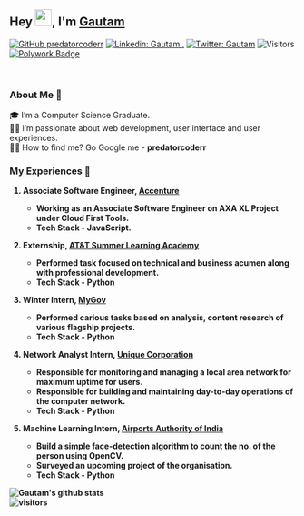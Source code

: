 ## Hey <img src="https://github.com/TheDudeThatCode/TheDudeThatCode/blob/master/Assets/Hi.gif" width="29px">, I'm [Gautam](https://predator-coder.github.io)

[![GitHub predatorcoderr](https://img.shields.io/github/followers/predatorcoderr?label=follow&style=social)](https://github.com/predatorcoderr)
[![Linkedin: Gautam .](https://img.shields.io/badge/-Gautam-blue?style=flat-square&logo=Linkedin&logoColor=white&link=https://www.linkedin.com/in/predatorcoderr/)](https://www.linkedin.com/in/predatorcoderr/)
[![Twitter: Gautam](https://img.shields.io/twitter/follow/predatorcoderr?style=social)](https://twitter.com/predatorcoderr)
![Visitors](https://visitor-badge.glitch.me/badge?page_id=predatorcoderr&left_color=gray&right_color=blue)
[![Polywork Badge](https://img.shields.io/badge/-predatorcoderr-orange?style=flat-square&logo=polywork&logoColor=black&link=http://polywork.com/predatorcoderr)](http://polywork.com/predatorcoderr)

<br>

### About Me 🚀

🎓 I’m a Computer Science Graduate. </br>
👨‍💻 I’m passionate about web development, user interface and user experiences. </br>
😶‍🌫️ How to find me? Go Google me - <b>predatorcoderr<b>

### My Experiences 🙌
1. Associate Software Engineer, [Accenture](www.accenture.com)
    - Working as an Associate Software Engineer on AXA XL Project under Cloud First Tools.
    - Tech Stack - JavaScript.

2. Externship, [AT&T Summer Learning Academy](https://www.youracclaim.com/badges/b05777a7-0f0a-4829-92f6-97032d33f027) 
    - Performed task focused on technical and business acumen along with professional development.
    - Tech Stack - Python

3. Winter Intern, [MyGov](https://www.mygov.in/)
    - Performed carious tasks based on analysis, content research of various flagship projects.
    - Tech Stack - Python

4. Network Analyst Intern, [Unique Corporation](mailto:uniquecorporationindia@gmail.com)
    - Responsible for monitoring and managing a local area network for maximum uptime for users.
    - Responsible for building and maintaining day-to-day operations of the computer network.
    - Tech Stack - Python

5. Machine Learning Intern, [Airports Authority of India](https://www.aai.aero/)
    - Build a simple face-detection algorithm to count the no. of the person using OpenCV.
    - Surveyed an upcoming project of the organisation.
    - Tech Stack - Python

![Gautam's github stats](https://github-readme-stats.vercel.app/api?username=predatorcoderr&show_icons=true&hide_border=true)
<br>
![visitors](https://visitor-badge.laobi.icu/badge?page_id=predatorcoderr.predatorcoderr)
